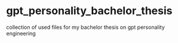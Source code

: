 # gpt_personality_bachelor_thesis
collection of used files for my bachelor thesis on gpt personality engineering
